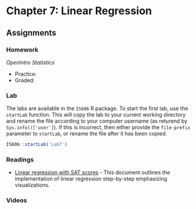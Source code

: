 # Chapter 7: Linear Regression

## Assignments

### Homework

*OpenIntro Statistics*

* Practice:
* Graded:

### Lab

The labs are available in the `IS606` R package. To start the first lab, use the `startLab` function. This will copy the lab to your current working directory and rename the file according to your computer username (as returend by `Sys.info()['user']`). If this is incorrect, then either provide the `file-prefix` parameter to `startLab`, or rename the file after it has been copied.


```r
IS606::startLab('Lab7')
```


### Readings

* [Linear regression with SAT scores](https://htmlpreview.github.io/?https://github.com/jbryer/IS606Fall2015/blob/master/Pages/Linear_Regression_SAT.html) - This document outlines the implementation of linear regression step-by-step emphasizing visualizations.


### Videos


